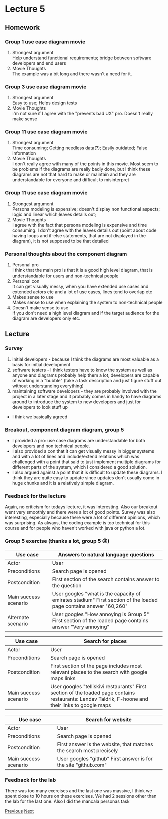 # Lecture 5
## Homework
### Group 1 use case diagram movie
1. Strongest argument   
Help understand functional requirements; bridge between software developers and end users
2. Movie Thoughts  
The example was a bit long and there wasn't a need for it.
### Group 3 use case diagram movie
1. Strongest argument  
Easy to use; Helps design tests  
2. Movie Thoughts  
I'm not sure if I agree with the "prevents bad UX" pro. Doesn't really make sense  
### Group 11 use case diagram movie
1. Strongest argument  
Time consuming; Getting needless data(?); Easily outdated; False information
2. Movie Thoughts  
I don't really agree with many of the points in this movie. Most seem to be problems if the diagrams are really badly done, but I think these diagrams are not that hard to make or maintain and they are understandable for everyone and difficult to misinterpret
### Group 11 use case diagram movie
1. Strongest argument  
Persona modeling is expensive; doesn't display non functional aspects; logic and linear which;leaves details out; 
2. Movie Thoughts  
I agree with the fact that persona modeling is expensive and time consuming. I don't agree with the leaves details out (point about code having loops and if-else statements, that are not displayed in the diagram), it is not supposed to be that detailed
### Personal thoughts about the component diagram
1. Personal pro  
I think that the main pro is that it is a good high level diagram, that is understandable for users and non-technical people
2. Personal con  
It can get visually messy, when you have extended use cases and extended actors etc and a lot of use cases, lines tend to overlap etc
3. Makes sense to use  
Makes sense to use when explaining the system to non-technical people
4. Doesn't make sense to use  
If you don't need a high level diagram and if the target audience for the diagram are developers only etc.

## Lecture
### Survey
1. initial developers - because I think the diagrams are most valuable as a basis for initial development
2. software testers - I think testers have to know the system as well as anyone and diagrams probably help them a lot, developers are capable of working in a "bubble" (take a task description and just figure stuff out without understanding everything)
3. maintaining software developers - they are probably involved with the project in a later stage and it probably comes in handy to have diagrams around to introduce the system to new developers and just for developers to look stuff up

* I think we basically agreed 
### Breakout, component diagram diagram, group 5
* I provided a pro: use case diagrams are understandable for both developers and non technical people. 
* I also provided a con that it can get visually messy in bigger systems and with a lot of lines and include/extend relations which was challenged with a point that said to just implement multiple diagrams for different parts of the system, which I considered a good solution. 
* I also argued against a point that it is difficult to update these diagrams. I think they are quite easy to update since updates don't usually come in huge chunks and it is a relatively simple diagram.

### Feedback for the lecture
Again, no criticism for todays lecture, it was interesting. Also our breakout went very smoothly and there were a lot of good points. Survey was also interesting, especially because there were a lot of different opinions, which was surprising. As always, the coding example is too technical for this course and for people who haven't worked with java or python a lot.

### Group 5 exercise (thanks a lot, group 5 😠)

| Use case              | Answers to natural language questions                                                                             |
|-----------------------|-------------------------------------------------------------------------------------------------------------------|
| Actor                 | User                                                                                                              |
| Preconditions         | Search page is opened                                                                                             |
| Postcondition         | First section of the search contains answer to the question                                                       |
| Main success scenario | User googles "what is the capacity of emirates stadium" First section of the loaded page contains answer "60,260" |
| Alternate scenario    | User googles "How annoying is Group 5"  First section of the loaded page contains answer "Very annoying"                   |


| Use case              | Search for places                                                                                                                                  |
|-----------------------|----------------------------------------------------------------------------------------------------------------------------------------------------|
| Actor                 | User                                                                                                                                               |
| Preconditions         | Search page is opened                                                                                                                              |
| Postcondition         | First section of the page includes most relevant places to the search with google maps links                                                       |
| Main success scenario | User googles "telliskivi restaurants" First section of the loaded page contains restaurants: Lendav Taldrik, F-hoone and their links to google maps |

| Use case              | Search for website                                                  |
|-----------------------|---------------------------------------------------------------------|
| Actor                 | User                                                                |
| Preconditions         | Search page is opened                                               |
| Postcondition         | First answer is the website, that matches the search most precisely |
| Main success scenario | User googles "github" First answer is for the site "github.com"     |



### Feedback for the lab
There was too many exercises and the last one was massive, I think we spent close to 10 hours on these exercises. We had 2 sessions other than the lab for the last one. Also I did the mancala personas task


[Previous](./Reflections/lecture4.md) [Next](./Reflections/lecture6.md)